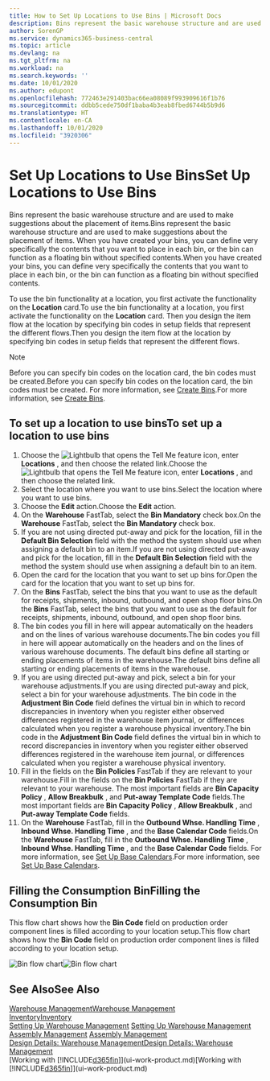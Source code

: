```yaml
---
title: How to Set Up Locations to Use Bins | Microsoft Docs
description: Bins represent the basic warehouse structure and are used to make suggestions about the placement of items. When you have created your bins, you can define very specifically the contents that you want to place in each bin, or the bin can function as a floating bin without specified contents.
author: SorenGP
ms.service: dynamics365-business-central
ms.topic: article
ms.devlang: na
ms.tgt_pltfrm: na
ms.workload: na
ms.search.keywords: ''
ms.date: 10/01/2020
ms.author: edupont
ms.openlocfilehash: 772463e291403bac66ea08089f993909616f1b76
ms.sourcegitcommit: ddbb5cede750df1baba4b3eab8fbed6744b5b9d6
ms.translationtype: HT
ms.contentlocale: en-CA
ms.lasthandoff: 10/01/2020
ms.locfileid: "3920306"
---
```

# <a name="set-up-locations-to-use-bins"></a><span data-ttu-id="9f619-104">Set Up Locations to Use Bins</span><span class="sxs-lookup"><span data-stu-id="9f619-104">Set Up Locations to Use Bins</span></span>
<span data-ttu-id="9f619-105">Bins represent the basic warehouse structure and are used to make suggestions about the placement of items.</span><span class="sxs-lookup"><span data-stu-id="9f619-105">Bins represent the basic warehouse structure and are used to make suggestions about the placement of items.</span></span> <span data-ttu-id="9f619-106">When you have created your bins, you can define very specifically the contents that you want to place in each bin, or the bin can function as a floating bin without specified contents.</span><span class="sxs-lookup"><span data-stu-id="9f619-106">When you have created your bins, you can define very specifically the contents that you want to place in each bin, or the bin can function as a floating bin without specified contents.</span></span>  

<span data-ttu-id="9f619-107">To use the bin functionality at a location, you first activate the functionality on the **Location** card.</span><span class="sxs-lookup"><span data-stu-id="9f619-107">To use the bin functionality at a location, you first activate the functionality on the **Location** card.</span></span> <span data-ttu-id="9f619-108">Then you design the item flow at the location by specifying bin codes in setup fields that represent the different flows.</span><span class="sxs-lookup"><span data-stu-id="9f619-108">Then you design the item flow at the location by specifying bin codes in setup fields that represent the different flows.</span></span>  

> [!NOTE]  
>  <span data-ttu-id="9f619-109">Before you can specify bin codes on the location card, the bin codes must be created.</span><span class="sxs-lookup"><span data-stu-id="9f619-109">Before you can specify bin codes on the location card, the bin codes must be created.</span></span> <span data-ttu-id="9f619-110">For more information, see [Create Bins](warehouse-how-to-create-individual-bins.md).</span><span class="sxs-lookup"><span data-stu-id="9f619-110">For more information, see [Create Bins](warehouse-how-to-create-individual-bins.md).</span></span>  

## <a name="to-set-up-a-location-to-use-bins"></a><span data-ttu-id="9f619-111">To set up a location to use bins</span><span class="sxs-lookup"><span data-stu-id="9f619-111">To set up a location to use bins</span></span>  
1.  <span data-ttu-id="9f619-112">Choose the ![Lightbulb that opens the Tell Me feature](media/ui-search/search_small.png "Tell me what you want to do") icon, enter **Locations** , and then choose the related link.</span><span class="sxs-lookup"><span data-stu-id="9f619-112">Choose the ![Lightbulb that opens the Tell Me feature](media/ui-search/search_small.png "Tell me what you want to do") icon, enter **Locations** , and then choose the related link.</span></span>  
2.  <span data-ttu-id="9f619-113">Select the location where you want to use bins.</span><span class="sxs-lookup"><span data-stu-id="9f619-113">Select the location where you want to use bins.</span></span>  
3.  <span data-ttu-id="9f619-114">Choose the **Edit** action.</span><span class="sxs-lookup"><span data-stu-id="9f619-114">Choose the **Edit** action.</span></span>  
4.  <span data-ttu-id="9f619-115">On the **Warehouse** FastTab, select the **Bin Mandatory** check box.</span><span class="sxs-lookup"><span data-stu-id="9f619-115">On the **Warehouse** FastTab, select the **Bin Mandatory** check box.</span></span>  
5.  <span data-ttu-id="9f619-116">If you are not using directed put-away and pick for the location, fill in the **Default Bin Selection** field with the method the system should use when assigning a default bin to an item.</span><span class="sxs-lookup"><span data-stu-id="9f619-116">If you are not using directed put-away and pick for the location, fill in the **Default Bin Selection** field with the method the system should use when assigning a default bin to an item.</span></span>  
6.  <span data-ttu-id="9f619-117">Open the card for the location that you want to set up bins for.</span><span class="sxs-lookup"><span data-stu-id="9f619-117">Open the card for the location that you want to set up bins for.</span></span>
7.  <span data-ttu-id="9f619-118">On the **Bins** FastTab, select the bins that you want to use as the default for receipts, shipments, inbound, outbound, and open shop floor bins.</span><span class="sxs-lookup"><span data-stu-id="9f619-118">On the **Bins** FastTab, select the bins that you want to use as the default for receipts, shipments, inbound, outbound, and open shop floor bins.</span></span>  
8.  <span data-ttu-id="9f619-119">The bin codes you fill in here will appear automatically on the headers and on the lines of various warehouse documents.</span><span class="sxs-lookup"><span data-stu-id="9f619-119">The bin codes you fill in here will appear automatically on the headers and on the lines of various warehouse documents.</span></span> <span data-ttu-id="9f619-120">The default bins define all starting or ending placements of items in the warehouse.</span><span class="sxs-lookup"><span data-stu-id="9f619-120">The default bins define all starting or ending placements of items in the warehouse.</span></span>  
9.  <span data-ttu-id="9f619-121">If you are using directed put-away and pick, select a bin for your warehouse adjustments.</span><span class="sxs-lookup"><span data-stu-id="9f619-121">If you are using directed put-away and pick, select a bin for your warehouse adjustments.</span></span> <span data-ttu-id="9f619-122">The bin code in the **Adjustment Bin Code** field defines the virtual bin in which to record discrepancies in inventory when you register either observed differences registered in the warehouse item journal, or differences calculated when you register a warehouse physical inventory.</span><span class="sxs-lookup"><span data-stu-id="9f619-122">The bin code in the **Adjustment Bin Code** field defines the virtual bin in which to record discrepancies in inventory when you register either observed differences registered in the warehouse item journal, or differences calculated when you register a warehouse physical inventory.</span></span>  
10. <span data-ttu-id="9f619-123">Fill in the fields on the **Bin Policies** FastTab if they are relevant to your warehouse.</span><span class="sxs-lookup"><span data-stu-id="9f619-123">Fill in the fields on the **Bin Policies** FastTab if they are relevant to your warehouse.</span></span> <span data-ttu-id="9f619-124">The most important fields are **Bin Capacity Policy** , **Allow Breakbulk** , and **Put-away Template Code** fields.</span><span class="sxs-lookup"><span data-stu-id="9f619-124">The most important fields are **Bin Capacity Policy** , **Allow Breakbulk** , and **Put-away Template Code** fields.</span></span>  
11. <span data-ttu-id="9f619-125">On the **Warehouse** FastTab, fill in the **Outbound Whse. Handling Time** , **Inbound Whse. Handling Time** , and the **Base Calendar Code** fields.</span><span class="sxs-lookup"><span data-stu-id="9f619-125">On the **Warehouse** FastTab, fill in the **Outbound Whse. Handling Time** , **Inbound Whse. Handling Time** , and the **Base Calendar Code** fields.</span></span> <span data-ttu-id="9f619-126">For more information, see [Set Up Base Calendars](across-how-to-assign-base-calendars.md).</span><span class="sxs-lookup"><span data-stu-id="9f619-126">For more information, see [Set Up Base Calendars](across-how-to-assign-base-calendars.md).</span></span>

## <a name="filling-the-consumption-bin"></a><span data-ttu-id="9f619-127">Filling the Consumption Bin</span><span class="sxs-lookup"><span data-stu-id="9f619-127">Filling the Consumption Bin</span></span>
<span data-ttu-id="9f619-128">This flow chart shows how the **Bin Code** field on production order component lines is filled according to your location setup.</span><span class="sxs-lookup"><span data-stu-id="9f619-128">This flow chart shows how the **Bin Code** field on production order component lines is filled according to your location setup.</span></span>

<span data-ttu-id="9f619-129">![Bin flow chart](media/binflow.png "BinFlow")</span><span class="sxs-lookup"><span data-stu-id="9f619-129">![Bin flow chart](media/binflow.png "BinFlow")</span></span>  

## <a name="see-also"></a><span data-ttu-id="9f619-130">See Also</span><span class="sxs-lookup"><span data-stu-id="9f619-130">See Also</span></span>
[<span data-ttu-id="9f619-131">Warehouse Management</span><span class="sxs-lookup"><span data-stu-id="9f619-131">Warehouse Management</span></span>](warehouse-manage-warehouse.md)  
[<span data-ttu-id="9f619-132">Inventory</span><span class="sxs-lookup"><span data-stu-id="9f619-132">Inventory</span></span>](inventory-manage-inventory.md)  
<span data-ttu-id="9f619-133">[Setting Up Warehouse Management](warehouse-setup-warehouse.md)   </span><span class="sxs-lookup"><span data-stu-id="9f619-133">[Setting Up Warehouse Management](warehouse-setup-warehouse.md)   </span></span>  
<span data-ttu-id="9f619-134">[Assembly Management](assembly-assemble-items.md)  </span><span class="sxs-lookup"><span data-stu-id="9f619-134">[Assembly Management](assembly-assemble-items.md)  </span></span>  
[<span data-ttu-id="9f619-135">Design Details: Warehouse Management</span><span class="sxs-lookup"><span data-stu-id="9f619-135">Design Details: Warehouse Management</span></span>](design-details-warehouse-management.md)  
<span data-ttu-id="9f619-136">[Working with [!INCLUDE[d365fin](includes/d365fin_md.md)]](ui-work-product.md)</span><span class="sxs-lookup"><span data-stu-id="9f619-136">[Working with [!INCLUDE[d365fin](includes/d365fin_md.md)]](ui-work-product.md)</span></span>

